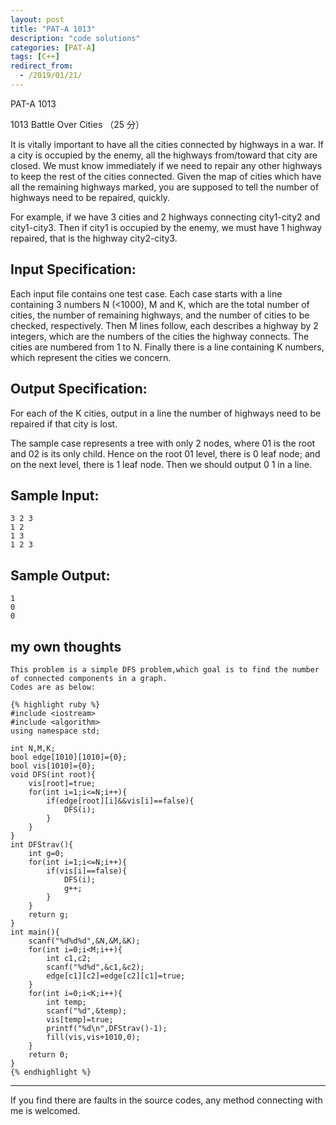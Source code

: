 ```yaml
---
layout: post
title: "PAT-A 1013"
description: "code solutions"
categories: [PAT-A]
tags: [C++]
redirect_from:
  - /2019/01/21/
---
```

PAT-A 1013

1013 Battle Over Cities （25 分）

It is vitally important to have all the cities connected by highways in a war. If a city is occupied by the enemy, all the highways from/toward that city are closed. We must know immediately if we need to repair any other highways to keep the rest of the cities connected. Given the map of cities which have all the remaining highways marked, you are supposed to tell the number of highways need to be repaired, quickly.

For example, if we have 3 cities and 2 highways connecting city1-city2 and city1-city3. Then if city1 is occupied by the enemy, we must have 1 highway repaired, that is the highway city2-city3.

## Input Specification:

Each input file contains one test case. Each case starts with a line containing 3 numbers N (<1000), M and K, which are the total number of cities, the number of remaining highways, and the number of cities to be checked, respectively. Then M lines follow, each describes a highway by 2 integers, which are the numbers of the cities the highway connects. The cities are numbered from 1 to N. Finally there is a line containing K numbers, which represent the cities we concern.
    
## Output Specification:

For each of the K cities, output in a line the number of highways need to be repaired if that city is lost.

The sample case represents a tree with only 2 nodes, where 01 is the root and 02 is its only child. Hence on the root 01 level, there is 0 leaf node; and on the next level, there is 1 leaf node. Then we should output 0 1 in a line.

## Sample Input:

    3 2 3
	1 2
	1 3
	1 2 3
    
## Sample Output:
    
    1
	0
	0
    
## my own thoughts
	
	This problem is a simple DFS problem,which goal is to find the number of connected components in a graph.  
	Codes are as below:
  
    {% highlight ruby %}
	#include <iostream>
	#include <algorithm>
	using namespace std;

	int N,M,K;
	bool edge[1010][1010]={0};
	bool vis[1010]={0};
	void DFS(int root){
		vis[root]=true;
		for(int i=1;i<=N;i++){
			if(edge[root][i]&&vis[i]==false){
				DFS(i);
			}
		}
	}
	int DFStrav(){
		int g=0;
		for(int i=1;i<=N;i++){
			if(vis[i]==false){
				DFS(i);
				g++;
			}
		}
		return g;
	}
	int main(){
		scanf("%d%d%d",&N,&M,&K);
		for(int i=0;i<M;i++){
			int c1,c2;
			scanf("%d%d",&c1,&c2);
			edge[c1][c2]=edge[c2][c1]=true;
		}
		for(int i=0;i<K;i++){
			int temp;
			scanf("%d",&temp);
			vis[temp]=true;
			printf("%d\n",DFStrav()-1);
			fill(vis,vis+1010,0);
		}
		return 0;
	}
	{% endhighlight %}	
---
  If you find there are faults in the source codes, any method connecting with me is welcomed.
